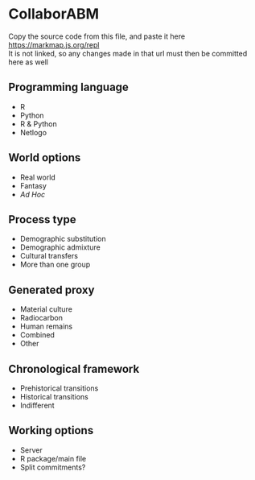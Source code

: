 # CollaborABM

Copy the source code from this file, and paste it here https://markmap.js.org/repl \
It is not linked, so any changes made in that url must then be committed here as well

## Programming language

- R
- Python
- R & Python
- Netlogo

## World options

- Real world
- Fantasy
- *Ad Hoc*

## Process type

- Demographic substitution
- Demographic admixture
- Cultural transfers
- More than one group

## Generated proxy

- Material culture
- Radiocarbon
- Human remains
- Combined
- Other

## Chronological framework

- Prehistorical transitions
- Historical transitions
- Indifferent

## Working options

- Server
- R package/main file
- Split commitments?

